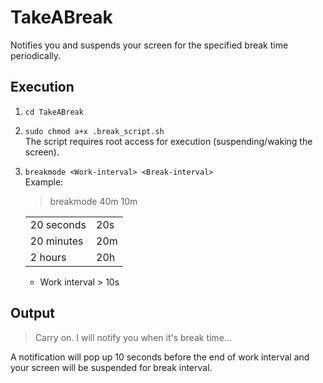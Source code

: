 # TakeABreak
Notifies you and suspends your screen for the specified break time periodically.

## Execution

1. `cd TakeABreak`

2. `sudo chmod a+x .break_script.sh`<br>
    The script requires root access for execution (suspending/waking the screen).<br>   

3. `breakmode <Work-interval> <Break-interval>`<br>
   Example:<br>
    >breakmode 40m 10m
   <table>
   <tr>
   <td>20 seconds </td>
   <td> 20s</td>
   </tr>
   <tr>
   <td>
   20 minutes</td>
   <td>20m</td>
   </tr>
   <tr>
   <td>2 hours</td>
   <td>20h</td>
   </tr>
   </table>

   - Work interval > 10s

## Output

>Carry on. I will notify you when it's break time...

A notification will pop up 10 seconds before the end of work interval and your screen will be suspended for break interval.